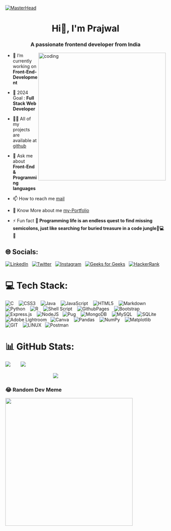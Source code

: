 <!--![logo](https://142972.fs1.hubspotusercontent-na1.net/hubfs/142972/Blog_CybersecurityStatistics_BlogHero_202206_V2.png)-->
[![MasterHead](https://www.digitalsolutionservices.com/img/services/web%20development.gif)](https://Shakti-Pratik.io)




<h1 align="center">Hi👋, I'm Prajwal</h1>
<h3 align="center">A passionate frontend developer from India</h3>

<!--<img align="right" alt="Coding" height="265" width="400" src="https://media1.giphy.com/media/v1.Y2lkPTc5MGI3NjExMGc3N2l1MjJ2ZW52MXBuNmt5YXp5MmthbmhrNjhrdnlwYmx5dDB4NyZlcD12MV9pbnRlcm5hbF9naWZfYnlfaWQmY3Q9Zw/qgQUggAC3Pfv687qPC/giphy.gif">-->
<img align="right" alt="coding" width="400" src= "https://www.sarvika.com/wp-content/uploads/2021/03/Backend-Developer-Python-GIF-Dribble.gif">




<!--<img align="right" alt="Coding" height="265" width="400" src="">-->



<!--<p align="left"> <img src="https://komarev.com/ghpvc/?username=prajwal-r-h&label=Profile%20views&color=0e75b6&style=flat" alt="prajwal-r-h" /> </p>-->

- 🔭 I’m currently working on **Front-End-Development**

- 🔭 2024 Goal : **Full Stack Web Developer**

- 👨‍💻 All of my projects are available at [github](https://github.com/prajwal-r-h)

- 💬 Ask me about **Front-End & Programming languages**

- 📫 How to reach me [mail](prajwalrhonnihalli117@gmail.com)

- 📄 Know More about me [my-Portfolio](https://prajwal-r-h.github.io/Prajwal-Portfolio/)

- ⚡ Fun fact **🚀 Programming life is an endless quest to find missing semicolons, just like searching for buried treasure in a code jungle🌴💻😅**


## 🌐 Socials:
[![LinkedIn](https://img.shields.io/badge/LinkedIn-%230077B5.svg?logo=linkedin&logoColor=white)](https://linkedin.com/in/prajwal-r-honnhalli-7aa516280) &nbsp; [![Twitter](https://img.shields.io/badge/Twitter-%231DA1F2.svg?logo=Twitter&logoColor=white)](https://twitter.com/@prajwalhon22979) &nbsp; [![Instagram](https://img.shields.io/badge/Instagram-%23E4405F.svg?logo=Instagram&logoColor=white)](https://instagram.com/__prajwal_r_honnihalli)  &nbsp; [![Geeks for Geeks](https://img.shields.io/badge/GeeksForGeeks-%230077B5.svg?logo=geeks-for-geeks&logoColor=white)](https://www.geeksforgeeks.org/user/prajwalrhonjotw) &nbsp; [![HackerRank](https://img.shields.io/badge/HackerRank-%231DA1F2.svg?logo=hackerrank&logoColor=white)](https://www.hackerrank.com/@prajwalrhonniha1)



# 💻 Tech Stack:
![C](https://img.shields.io/badge/c-%2300599C.svg?style=flat&logo=c&logoColor=white) &nbsp;&nbsp; ![CSS3](https://img.shields.io/badge/css3-%231572B6.svg?style=flat&logo=css3&logoColor=white) &nbsp;&nbsp; ![Java](https://img.shields.io/badge/java-%23ED8B00.svg?style=flat&logo=openjdk&logoColor=white) &nbsp;&nbsp; ![JavaScript](https://img.shields.io/badge/javascript-%23323330.svg?style=flat&logo=javascript&logoColor=%23F7DF1E) &nbsp;&nbsp; ![HTML5](https://img.shields.io/badge/html5-%23E34F26.svg?style=flat&logo=html5&logoColor=white) &nbsp;&nbsp; ![Markdown](https://img.shields.io/badge/markdown-%23000000.svg?style=flat&logo=markdown&logoColor=white) &nbsp;&nbsp; ![Python](https://img.shields.io/badge/python-3670A0?style=flat&logo=python&logoColor=ffdd54) &nbsp;&nbsp; ![R](https://img.shields.io/badge/r-%23276DC3.svg?style=flat&logo=r&logoColor=white) &nbsp;&nbsp; ![Shell Script](https://img.shields.io/badge/shell_script-%23121011.svg?style=flat&logo=gnu-bash&logoColor=white) &nbsp;&nbsp; ![GithubPages](https://img.shields.io/badge/github%20pages-121013?style=flat&logo=github&logoColor=white) &nbsp;&nbsp; ![Bootstrap](https://img.shields.io/badge/bootstrap-%238511FA.svg?style=flat&logo=bootstrap&logoColor=white)  &nbsp;&nbsp;![Express.js](https://img.shields.io/badge/express.js-%23404d59.svg?style=flat&logo=express&logoColor=%2361DAFB) &nbsp;&nbsp; ![NodeJS](https://img.shields.io/badge/node.js-6DA55F?style=flat&logo=node.js&logoColor=white)  &nbsp;&nbsp;![Pug](https://img.shields.io/badge/Pug-FFF?style=flat&logo=pug&logoColor=A86454) &nbsp;&nbsp; ![MongoDB](https://img.shields.io/badge/MongoDB-%234ea94b.svg?style=flat&logo=mongodb&logoColor=white) &nbsp;&nbsp; ![MySQL](https://img.shields.io/badge/mysql-%2300000f.svg?style=flat&logo=mysql&logoColor=white) &nbsp;&nbsp; ![SQLite](https://img.shields.io/badge/sqlite-%2307405e.svg?style=flat&logo=sqlite&logoColor=white)  &nbsp;&nbsp;![Adobe Lightroom](https://img.shields.io/badge/Adobe%20Lightroom-31A8FF.svg?style=flat&logo=Adobe%20Lightroom&logoColor=white)  &nbsp;&nbsp;![Canva](https://img.shields.io/badge/Canva-%2300C4CC.svg?style=flat&logo=Canva&logoColor=white) &nbsp;&nbsp; ![Pandas](https://img.shields.io/badge/pandas-%23150458.svg?style=flat&logo=pandas&logoColor=white) &nbsp;&nbsp; ![NumPy](https://img.shields.io/badge/numpy-%23013243.svg?style=flat&logo=numpy&logoColor=white) &nbsp;&nbsp; ![Matplotlib](https://img.shields.io/badge/Matplotlib-%23ffffff.svg?style=flat&logo=Matplotlib&logoColor=black) &nbsp;&nbsp; ![GIT](https://img.shields.io/badge/Git-fc6d26?style=flat&logo=git&logoColor=white) &nbsp;&nbsp; ![LINUX](https://img.shields.io/badge/Linux-FCC624?style=flat&logo=linux&logoColor=black)  &nbsp;&nbsp;![Postman](https://img.shields.io/badge/Postman-FF6C37?style=flat&logo=postman&logoColor=white)

# 📊 GitHub Stats:
![](https://github-readme-stats.vercel.app/api/top-langs/?username=prajwal-r-h&theme=dark&hide_border=false&include_all_commits=true&count_private=false&layout=compact) &nbsp;&nbsp;&nbsp;&nbsp;&nbsp;&nbsp;
![](https://github-readme-streak-stats.herokuapp.com/?user=prajwal-r-h&theme=dark&hide_border=false)<br/><br/>
&nbsp;&nbsp;&nbsp;&nbsp;&nbsp;&nbsp;&nbsp;&nbsp;&nbsp;&nbsp;&nbsp;&nbsp;&nbsp;&nbsp;&nbsp;&nbsp;&nbsp;&nbsp;&nbsp;&nbsp;&nbsp;&nbsp;&nbsp;&nbsp;&nbsp;&nbsp;&nbsp;&nbsp;&nbsp;&nbsp;&nbsp;&nbsp;&nbsp;&nbsp;&nbsp;&nbsp;&nbsp;&nbsp;![](https://github-readme-stats.vercel.app/api?username=prajwal-r-h&theme=dark&hide_border=false&include_all_commits=true&count_private=false)<br/>




### 😂 Random Dev Meme
<img src='https://randommeme-five.vercel.app/' style="height: 400px;"/>

